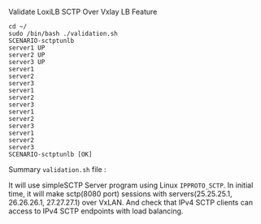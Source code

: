 

Validate LoxiLB SCTP Over Vxlay LB Feature

```
cd ~/
sudo /bin/bash ./validation.sh
SCENARIO-sctptunlb
server1 UP
server2 UP
server3 UP
server1
server2
server3
server1
server2
server3
server1
server2
server3
server1
server2
server3
SCENARIO-sctptunlb [OK]
```

Summary `validation.sh` file :

It will use simpleSCTP Server program using Linux `IPPROTO_SCTP`. In initial time, it will make sctp(8080 port) sessions with servers(25.25.25.1, 26.26.26.1, 27.27.27.1) over VxLAN. And check that IPv4 SCTP clients can access to IPv4 SCTP endpoints with load balancing.

